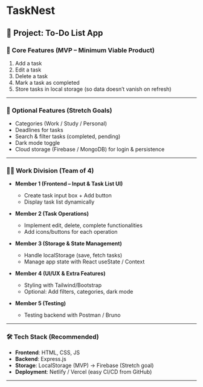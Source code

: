 # TaskNest

## 📌 Project: To-Do List App

### 🎯 Core Features (MVP – Minimum Viable Product)

1. Add a task
2. Edit a task
3. Delete a task
4. Mark a task as completed
5. Store tasks in local storage (so data doesn’t vanish on refresh)

---

### 🚀 Optional Features (Stretch Goals)

* Categories (Work / Study / Personal)
* Deadlines for tasks
* Search & filter tasks (completed, pending)
* Dark mode toggle
* Cloud storage (Firebase / MongoDB) for login & persistence

---

### 👩‍💻 Work Division (Team of 4)

* **Member 1 (Frontend – Input & Task List UI)**

  * Create task input box + Add button
  * Display task list dynamically

* **Member 2 (Task Operations)**

  * Implement edit, delete, complete functionalities
  * Add icons/buttons for each operation

* **Member 3 (Storage & State Management)**

  * Handle localStorage (save, fetch tasks)
  * Manage app state with React useState / Context

* **Member 4 (UI/UX & Extra Features)**

  * Styling with Tailwind/Bootstrap
  * Optional: Add filters, categories, dark mode

* **Member 5 (Testing)**
  * Testing backend with Postman / Bruno
  
---

### 🛠️ Tech Stack (Recommended)

* **Frontend**: HTML, CSS, JS 
* **Backend**: Express.js
* **Storage**: LocalStorage (MVP) → Firebase (Stretch goal)
* **Deployment**: Netlify / Vercel (easy CI/CD from GitHub)

---

